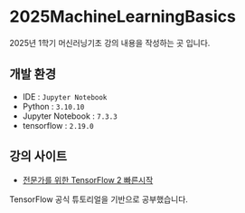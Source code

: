 # 2025MachineLearningBasics
2025년 1학기 머신러닝기초 강의 내용을 작성하는 곳 입니다.

## 개발 환경
- IDE : ``Jupyter Notebook``
- Python : ``3.10.10``
- Jupyter Notebook : ``7.3.3``
- tensorflow : ``2.19.0``


## 강의 사이트
- [전문가를 위한 TensorFlow 2 빠른시작](https://www.tensorflow.org/tutorials/quickstart/advanced?hl=ko)

TensorFlow 공식 튜토리얼을 기반으로 공부했습니다.

<!-- 
2주 : 이미지 - 컨볼루셔널 신경망
3주 : 이미지 분류, 전이학습 및 미세 조정
4주 : 데이터 증강
-->
